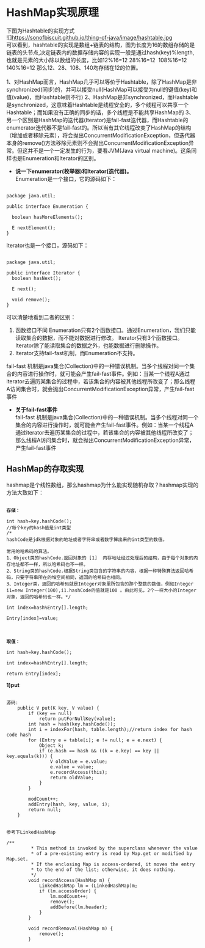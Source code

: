 # HashMap实现原理
下图为Hashtable的实现方式<br>
![]https://sonofbiscuit.github.io/thing-of-java/image/hashtable.jpg<br>
可以看到，hashtable的实现是数组+链表的结构，图为长度为16的数组存储的是链表的头节点,决定链表内的数据存储内容的实现一般是通过hash(key)%length,也就是元素的大小除以数组的长度，比如12%16=12  28%16=12  108%16=12  140%16=12 那么12、28、108、140均存储在12的位置。
<br>
<br>
1、对HashMap而言，HashMap几乎可以等价于Hashtable，除了HashMap是非synchronized(同步)的，并可以接受null(HashMap可以接受为null的键值(key)和值(value)，而Hashtable则不行)
2、HashMap是非synchronized，而Hashtable是synchronized，这意味着Hashtable是线程安全的，多个线程可以共享一个Hashtable；而如果没有正确的同步的话，多个线程是不能共享HashMap的
3、另一个区别是HashMap的迭代器(Iterator)是fail-fast迭代器，而Hashtable的enumerator迭代器不是fail-fast的。所以当有其它线程改变了HashMap的结构（增加或者移除元素），将会抛出ConcurrentModificationException，但迭代器本身的remove()方法移除元素则不会抛出ConcurrentModificationException异常。但这并不是一个一定发生的行为，要看JVM(Java virtual machine)。这条同样也是Enumeration和Iterator的区别。

* <b>说一下enumerator(枚举器)和Iterator(迭代器)。<br></b>
Enumeration是一个接口，它的源码如下：
<pre><code>
package java.util;  

public interface Enumeration<E> { 
 
  boolean hasMoreElements();  
   
  E nextElement();  
} 
</code></pre>

Iterator也是一个接口，源码如下：
<pre><code>
package java.util;  
   
public interface Iterator<E> {  
  boolean hasNext();  
   
  E next();  
   
  void remove();  
}  
</code></pre>

可以清楚地看到二者的区别：



1) 函数接口不同
Enumeration只有2个函数接口。通过Enumeration，我们只能读取集合的数据，而不能对数据进行修改。
Iterator只有3个函数接口。Iterator除了能读取集合的数据之外，也能数据进行删除操作。
2) Iterator支持fail-fast机制，而Enumeration不支持。

fail-fast 机制是java集合(Collection)中的一种错误机制。当多个线程对同一个集合的内容进行操作时，就可能会产生fail-fast事件。例如：当某一个线程A通过iterator去遍历某集合的过程中，若该集合的内容被其他线程所改变了；那么线程A访问集合时，就会抛出ConcurrentModificationException异常，产生fail-fast事件

* <b>关于fail-fast事件<br></b>
fail-fast 机制是java集合(Collection)中的一种错误机制。当多个线程对同一个集合的内容进行操作时，就可能会产生fail-fast事件。例如：当某一个线程A通过iterator去遍历某集合的过程中，若该集合的内容被其他线程所改变了；那么线程A访问集合时，就会抛出ConcurrentModificationException异常，产生fail-fast事件

## HashMap的存取实现
hashmap是个线性数组，那么hashmap为什么能实现随机存取？hashmap实现的方法大致如下：
<pre>
<code>
<b>存储：</b>

int hash=key.hashCode();
//每个key的hash值是int类型
/*
hashCode是jdk根据对象的地址或者字符串或者数字算出来的int类型的数值。

常用的哈希码的算法。
1、Object类的hashCode.返回对象的 [1]  内存地址经过处理后的结构，由于每个对象的内存地址都不一样，所以哈希码也不一样。
2、String类的hashCode.根据String类包含的字符串的内容，根据一种特殊算法返回哈希码，只要字符串所在的堆空间相同，返回的哈希码也相同。
3、Integer类，返回的哈希码就是Integer对象里所包含的那个整数的数值，例如Integer i1=new Integer(100),i1.hashCode的值就是100 。由此可见，2个一样大小的Integer对象，返回的哈希码也一样。*/

int index=hash%Entry[].length;

Entry[index]=value;
</code>
</pre>

<pre>
<code>
<b>取值：</b>

int hash=key.hashCode();

int index=hash%Entry[].length;

return Entry[index];
</code></pre>

**1)put**
<pre><code>
源码:
    public V put(K key, V value) {
        if (key == null)
            return putForNullKey(value);
        int hash = hash(key.hashCode());
        int i = indexFor(hash, table.length);//return index for hash code hash
        for (Entry<K,V> e = table[i]; e != null; e = e.next) {
            Object k;
            if (e.hash == hash && ((k = e.key) == key || key.equals(k))) {
                V oldValue = e.value;
                e.value = value;
                e.recordAccess(this);
                return oldValue;
            }
        }

        modCount++;
        addEntry(hash, key, value, i);
        return null;
    }
</code></pre>

<pre><code>
参考下LinkedHashMap 

/** 
         * This method is invoked by the superclass whenever the value 
         * of a pre-existing entry is read by Map.get or modified by Map.set. 
         * If the enclosing Map is access-ordered, it moves the entry 
         * to the end of the list; otherwise, it does nothing. 
         */ 
        void recordAccess(HashMap<K,V> m) { 
            LinkedHashMap<K,V> lm = (LinkedHashMap<K,V>)m; 
            if (lm.accessOrder) { 
                lm.modCount++; 
                remove(); 
                addBefore(lm.header); 
            } 
        } 

        void recordRemoval(HashMap<K,V> m) { 
            remove(); 
        } 
</code></pre>
